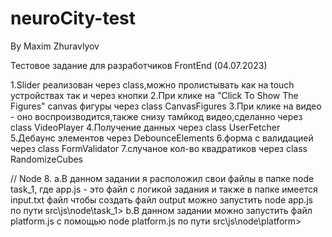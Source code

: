 # neuroCity-test
By Maxim Zhuravlyov

Тестовое задание для разработчиков FrontEnd (04.07.2023)

1.Slider реализован через class,можно пролистывать как на touch устройствах так и через кнопки
2.При клике на "Сlick To Show The Figures" canvas фигуры через class CanvasFigures
3.При клике на видео - оно воспроизводится,также снизу тамйкод видео,сделанно через class VideoPlayer
4.Получение данных через class UserFetcher
5.Дебаунс элементов через DebounceElements
6.форма с валидацией через class FormValidator
7.случаное кол-во квадратиков через class RandomizeCubes

// Node
8.
  a.В данном задании я расположил свои файлы в папке node task_1, где app.js - это файл с логикой задания и также в папке имеется input.txt файл
  чтобы создать файл output можно запустить node app.js по пути  src\js\node\task_1> 
  b.В данном задании можно запустить файл platform.js с помощью node platform.js  по пути src\js\node\platform>
  
